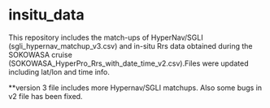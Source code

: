 # insitu_data

This repository includes the match-ups of HyperNav/SGLI (sgli_hypernav_matchup_v3.csv) and in-situ Rrs data obtained during the SOKOWASA cruise (SOKOWASA_HyperPro_Rrs_with_date_time_v2.csv).Files were updated including lat/lon and time info.

**version 3 file includes more Hypernav/SGLI matchups. Also some bugs in v2 file has been fixed.
